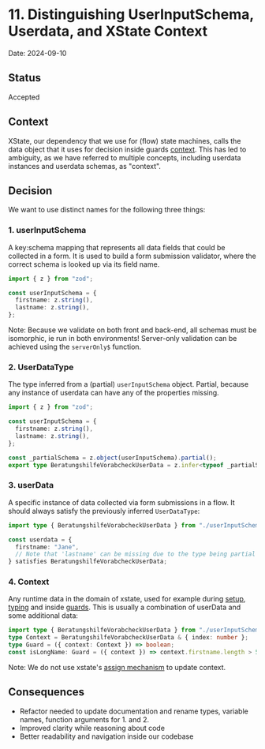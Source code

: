 # 11. Distinguishing UserInputSchema, Userdata, and XState Context

Date: 2024-09-10

## Status

Accepted

## Context

XState, our dependency that we use for (flow) state machines, calls the data object that it uses for decision inside guards [context](https://stately.ai/docs/context). This has led to ambiguity, as we have referred to multiple concepts, including userdata instances and userdata schemas, as "context".

## Decision

We want to use distinct names for the following three things:

### 1. userInputSchema

A key:schema mapping that represents all data fields that could be collected in a form. It is used to build a form submission validator, where the correct schema is looked up via its field name.

```typescript
import { z } from "zod";

const userInputSchema = {
  firstname: z.string(),
  lastname: z.string(),
};
```

Note: Because we validate on both front and back-end, all schemas must be isomorphic, ie run in both environments! Server-only validation can be achieved using the `serverOnly$` function.

### 2. UserDataType

The type inferred from a (partial) `userInputSchema` object. Partial, because any instance of userdata can have any of the properties missing.

```typescript
import { z } from "zod";

const userInputSchema = {
  firstname: z.string(),
  lastname: z.string(),
};

const _partialSchema = z.object(userInputSchema).partial();
export type BeratungshilfeVorabcheckUserData = z.infer<typeof _partialSchema>;
```

### 3. userData

A specific instance of data collected via form submissions in a flow. It should always satisfy the previously inferred `UserDataType`:

```typescript
import type { BeratungshilfeVorabcheckUserData } from "./userInputSchema"; // See above

const userdata = {
  firstname: "Jane",
  // Note that 'lastname' can be missing due to the type being partial
} satisfies BeratungshilfeVorabcheckUserData;
```

### 4. Context

Any runtime data in the domain of xstate, used for example during [setup](https://stately.ai/docs/setup), [typing](https://stately.ai/docs/typescript#specifying-types) and inside [guards](https://stately.ai/docs/guards#guard-object).
This is usually a combination of userData and some additional data:

```typescript
import type { BeratungshilfeVorabcheckUserData } from "./userInputSchema"; // See above
type Context = BeratungshilfeVorabcheckUserData & { index: number };
type Guard = ({ context: Context }) => boolean;
const isLongName: Guard = ({ context }) => context.firstname.length > 5;
```

Note: We do not use xstate's [assign mechanism](https://stately.ai/docs/context#updating-context-with-assign) to update context.

## Consequences

- Refactor needed to update documentation and rename types, variable names, function arguments for 1. and 2.
- Improved clarity while reasoning about code
- Better readability and navigation inside our codebase
